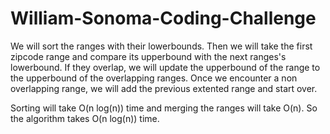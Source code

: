 # William-Sonoma-Coding-Challenge

We will sort the ranges with their lowerbounds. Then we will take the first zipcode range and compare its upperbound with the next ranges's lowerbound. If they overlap, we will update the upperbound of the range to the upperbound of the overlapping ranges. Once we encounter a non overlapping range, we will add the previous extented range and start over.

Sorting will take O(n log(n)) time and merging the ranges will take O(n). So the algorithm takes O(n log(n)) time.
